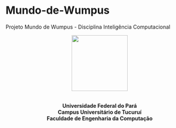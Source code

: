 # Mundo-de-Wumpus
Projeto Mundo de Wumpus - Disciplina Inteligência Computacional
<br>

<center>
<img src='https://drive.google.com/uc?export=view&id=1VeqsbkOWMdlzVugpKt0ozDY_FpeT5-L5' style="width:150px">
</center>
<p ALIGN="center">
<br><strong>Universidade Federal do Pará</strong>
<br><strong>Campus Universitário de Tucuruí</strong>
<br><strong>Faculdade de Engenharia da Computação</strong>
</p>
<br>
